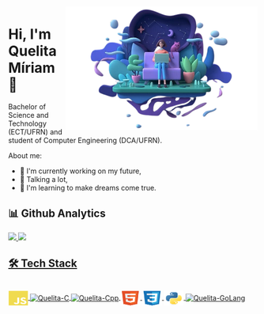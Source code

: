 <img align="right" height="250em" src="assets/github.png"/>

# Hi, I'm Quelita Míriam 👋

Bachelor of Science and Technology (ECT/UFRN) and student of Computer Engineering (DCA/UFRN).

About me:
- 🔭 I'm currently working on my future,
- 💬 Talking a lot,
- 🌱 I'm learning to make dreams come true.

## 📊 Github Analytics
<div>
  <a href="https://github.com/quelita2">
  <img height="180em" src="https://github-readme-stats.vercel.app/api?username=quelita2&show_icons=true&theme=radical&include_all_commits=true&count_private=true"/>
  <img height="180em" src="https://github-readme-stats.vercel.app/api/top-langs/?username=quelita2&layout=compact&langs_count=16&theme=radical"/>
</div>

## 🛠️ Tech Stack
<div style="display: inline_block"><br>
  <img align="center" alt="Quelita-Js" height="30" width="40" src="https://raw.githubusercontent.com/devicons/devicon/master/icons/javascript/javascript-plain.svg">
  <img align="center" alt="Quelita-C" height="30" width="50" src="https://img.shields.io/badge/C-00599C?style=for-the-badge&logo=c&logoColor=white">
  <img align="center" alt="Quelita-Cpp" height="30" width="70" src="https://img.shields.io/badge/C%2B%2B-00599C?style=for-the-badge&logo=c%2B%2B&logoColor=white">
  <img align="center" alt="Quelita-HTML" height="30" width="40" src="https://raw.githubusercontent.com/devicons/devicon/master/icons/html5/html5-original.svg">
  <img align="center" alt="Quelita-CSS" height="30" width="40" src="https://raw.githubusercontent.com/devicons/devicon/master/icons/css3/css3-original.svg">
  <img align="center" alt="Quelita-Python" height="30" width="40" src="https://raw.githubusercontent.com/devicons/devicon/master/icons/python/python-original.svg">
  <img align="center" alt="Quelita-GoLang" src="https://img.shields.io/badge/Go-00ADD8?style=for-the-badge&logo=go&logoColor=white">
</div>

